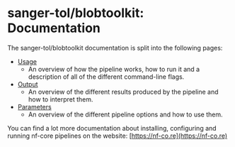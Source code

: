 # sanger-tol/blobtoolkit: Documentation

The sanger-tol/blobtoolkit documentation is split into the following pages:

- [Usage](usage.md)
  - An overview of how the pipeline works, how to run it and a description of all of the different command-line flags.
- [Output](output.md)
  - An overview of the different results produced by the pipeline and how to interpret them.
- [Parameters](parameters.md)
  - An overview of the different pipeline options and how to use them.

You can find a lot more documentation about installing, configuring and running nf-core pipelines on the website: [https://nf-co.re](https://nf-co.re)
